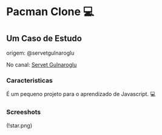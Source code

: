# Pacman Clone :computer:

## Um Caso de Estudo

origem: @servetgulnaroglu

No canal: [Servet Gulnaroglu](https://www.youtube.com/watch?v=GXlckaGr0Eoo)

### Caracteristicas

É um pequeno projeto para o aprendizado de Javascript. :computer:

### Screeshots

(!star.png)
